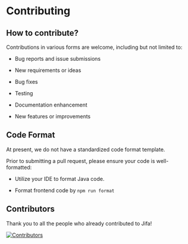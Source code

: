 # Contributing

## How to contribute?

Contributions in various forms are welcome, including but not limited to:

- Bug reports and issue submissions

- New requirements or ideas

- Bug fixes

- Testing

- Documentation enhancement

- New features or improvements

## Code Format

At present, we do not have a standardized code format template.

Prior to submitting a pull request, please ensure your code is well-formatted:

- Utilize your IDE to format Java code.

- Format frontend code by `npm run format`

## Contributors

Thank you to all the people who already contributed to Jifa!

<a href="https://github.com/eclipse/jifa/graphs/contributors">
  <img src="https://contrib.rocks/image?repo=eclipse/jifa" alt="Contributors"/>
</a>